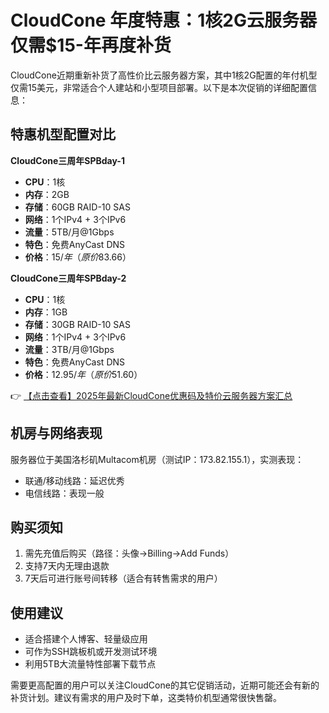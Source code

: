 # CloudCone 年度特惠：1核2G云服务器仅需$15-年再度补货

CloudCone近期重新补货了高性价比云服务器方案，其中1核2G配置的年付机型仅需15美元，非常适合个人建站和小型项目部署。以下是本次促销的详细配置信息：

## 特惠机型配置对比

**CloudCone三周年SPBday-1**
- **CPU**：1核
- **内存**：2GB
- **存储**：60GB RAID-10 SAS
- **网络**：1个IPv4 + 3个IPv6
- **流量**：5TB/月@1Gbps
- **特色**：免费AnyCast DNS
- **价格**：$15/年（原价$83.66）

**CloudCone三周年SPBday-2**
- **CPU**：1核
- **内存**：1GB
- **存储**：30GB RAID-10 SAS
- **网络**：1个IPv4 + 3个IPv6
- **流量**：3TB/月@1Gbps
- **特色**：免费AnyCast DNS
- **价格**：$12.95/年（原价$51.60）

👉 [【点击查看】2025年最新CloudCone优惠码及特价云服务器方案汇总](https://bit.ly/Cloudcone)

## 机房与网络表现
服务器位于美国洛杉矶Multacom机房（测试IP：173.82.155.1），实测表现：
- 联通/移动线路：延迟优秀
- 电信线路：表现一般

## 购买须知
1. 需先充值后购买（路径：头像→Billing→Add Funds）
2. 支持7天内无理由退款
3. 7天后可进行账号间转移（适合有转售需求的用户）

## 使用建议
- 适合搭建个人博客、轻量级应用
- 可作为SSH跳板机或开发测试环境
- 利用5TB大流量特性部署下载节点

需要更高配置的用户可以关注CloudCone的其它促销活动，近期可能还会有新的补货计划。建议有需求的用户及时下单，这类特价机型通常很快售罄。